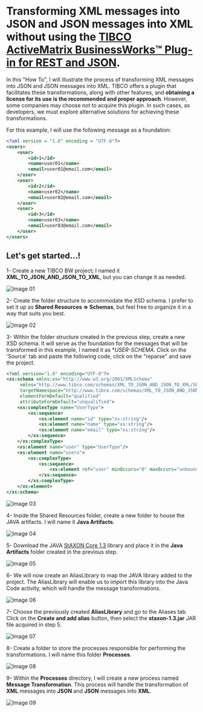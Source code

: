 # Transforming XML messages into JSON and JSON messages into XML without using the [TIBCO ActiveMatrix BusinessWorks™ Plug-in for REST and JSON](https://docs.tibco.com/products/tibco-activematrix-businessworks-plug-in-for-rest-and-json-2-1-0).

In this "How To", I will illustrate the process of transforming XML messages into JSON and JSON messages into XML. TIBCO offers a plugin that facilitates these transformations, along with other features, and **obtaining a license for its use is the recommended and proper approach**. However, some companies may choose not to acquire this plugin. In such cases, as developers, we must explore alternative solutions for achieving these transformations.

For this example, I will use the following message as a foundation:


~~~xml
<?xml version = "1.0" encoding = "UTF-8"?>
<users>
	<user>
		<id>1</id>
		<name>user01</name>
		<email>user01@email.com</email>
	</user>
	<user>
		<id>2</id>
		<name>user02</name>
		<email>user02@email.com</email>
	</user>
	<user>
		<id>3</id>
		<name>user03</name>
		<email>user03@email.com</email>
	</user>
</users>
~~~


## Let's get started...!

1- Create a new TIBCO BW project; I named it **XML_TO_JSON_AND_JSON_TO_XML**, but you can change it as needed. 

![Image 01](https://github.com/jgimenes/TIBCO-Community/blob/master/images/IMAGE_01_XML_TO_JSON_AND_JSON_TO_XML.png)

2- Create the folder structure to accommodate the XSD schema. I prefer to set it up as **Shared Resources => Schemas**, but feel free to organize it in a way that suits you best.

![Image 02](https://github.com/jgimenes/TIBCO-Community/blob/master/images/IMAGE_02_XML_TO_JSON_AND_JSON_TO_XML.png)

3- Within the folder structure created in the previous step, create a new XSD schema. It will serve as the foundation for the messages that will be transformed in this example, I named it as **USER-SCHEMA*. Click on the 'Source' tab and paste the following code, click on the "reparse" and save the project.

~~~xml
<?xml version="1.0" encoding="UTF-8"?>
<xs:schema xmlns:xs="http://www.w3.org/2001/XMLSchema"
	 xmlns="http://www.tibco.com/schemas/XML_TO_JSON_AND_JSON_TO_XML/Shared Resources/Schemas/Schema.xsd"
	 targetNamespace="http://www.tibco.com/schemas/XML_TO_JSON_AND_JSON_TO_XML/Shared Resources/Schemas/Schema.xsd"
	 elementFormDefault="qualified"
	 attributeFormDefault="unqualified">
	<xs:complexType name="UserType">
		<xs:sequence>
			<xs:element name="id" type="xs:string"/>
			<xs:element name="name" type="xs:string"/>
			<xs:element name="email" type="xs:string"/>
		</xs:sequence>
	</xs:complexType>
	<xs:element name="user" type="UserType"/>
	<xs:element name="users">
		<xs:complexType>
			<xs:sequence>
				<xs:element ref="user" minOccurs="0" maxOccurs="unbounded"/>
			</xs:sequence>
		</xs:complexType>
	</xs:element>
</xs:schema>
~~~

![Image 03](https://github.com/jgimenes/TIBCO-Community/blob/master/images/IMAGE_03_XML_TO_JSON_AND_JSON_TO_XML.png)

4- Inside the Shared Resources folder, create a new folder to house the JAVA artifacts. I will name it **Java Artifacts**.

![Image 04](https://github.com/jgimenes/TIBCO-Community/blob/master/images/IMAGE_04_XML_TO_JSON_AND_JSON_TO_XML.png)

5- Download the JAVA [StAXON Core 1.3](https://repo1.maven.org/maven2/de/odysseus/staxon/staxon/1.3/staxon-1.3.jar) library and place it in the **Java Artifacts** folder created in the previous step.

![Image 05](https://github.com/jgimenes/TIBCO-Community/blob/master/images/IMAGE_05_XML_TO_JSON_AND_JSON_TO_XML.png)

6- We will now create an AliasLibrary to map the JAVA library added to the project. The AliasLibrary will enable us to import this library into the Java Code activity, which will handle the message transformations.

![Image 06](https://github.com/jgimenes/TIBCO-Community/blob/master/images/IMAGE_06_XML_TO_JSON_AND_JSON_TO_XML.png)

7- Choose the previously created **AliasLibrary** and go to the Aliases tab. Click on the **Create and add alias** button, then select the **staxon-1.3.jar** JAR file acquired in step 5.

![Image 07](https://github.com/jgimenes/TIBCO-Community/blob/master/images/IMAGE_07_XML_TO_JSON_AND_JSON_TO_XML.png)

8- Create a folder to store the processes responsible for performing the transformations. I will name this folder **Processes**.

![Image 08](https://github.com/jgimenes/TIBCO-Community/blob/master/images/IMAGE_08_XML_TO_JSON_AND_JSON_TO_XML.png)

9- Within the **Processes** directory, I will create a new process named **Message Transformation**. This process will handle the transformation of **XML** messages into **JSON** and **JSON** messages into **XML**.

![Image 09](https://github.com/jgimenes/TIBCO-Community/blob/master/images/IMAGE_09_XML_TO_JSON_AND_JSON_TO_XML.png)




